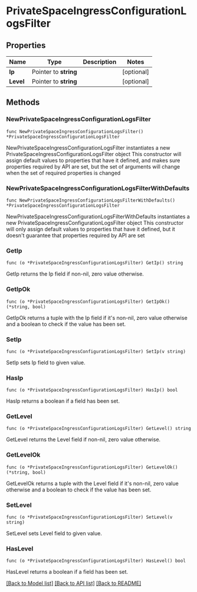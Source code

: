 # PrivateSpaceIngressConfigurationLogsFilter

## Properties

Name | Type | Description | Notes
------------ | ------------- | ------------- | -------------
**Ip** | Pointer to **string** |  | [optional] 
**Level** | Pointer to **string** |  | [optional] 

## Methods

### NewPrivateSpaceIngressConfigurationLogsFilter

`func NewPrivateSpaceIngressConfigurationLogsFilter() *PrivateSpaceIngressConfigurationLogsFilter`

NewPrivateSpaceIngressConfigurationLogsFilter instantiates a new PrivateSpaceIngressConfigurationLogsFilter object
This constructor will assign default values to properties that have it defined,
and makes sure properties required by API are set, but the set of arguments
will change when the set of required properties is changed

### NewPrivateSpaceIngressConfigurationLogsFilterWithDefaults

`func NewPrivateSpaceIngressConfigurationLogsFilterWithDefaults() *PrivateSpaceIngressConfigurationLogsFilter`

NewPrivateSpaceIngressConfigurationLogsFilterWithDefaults instantiates a new PrivateSpaceIngressConfigurationLogsFilter object
This constructor will only assign default values to properties that have it defined,
but it doesn't guarantee that properties required by API are set

### GetIp

`func (o *PrivateSpaceIngressConfigurationLogsFilter) GetIp() string`

GetIp returns the Ip field if non-nil, zero value otherwise.

### GetIpOk

`func (o *PrivateSpaceIngressConfigurationLogsFilter) GetIpOk() (*string, bool)`

GetIpOk returns a tuple with the Ip field if it's non-nil, zero value otherwise
and a boolean to check if the value has been set.

### SetIp

`func (o *PrivateSpaceIngressConfigurationLogsFilter) SetIp(v string)`

SetIp sets Ip field to given value.

### HasIp

`func (o *PrivateSpaceIngressConfigurationLogsFilter) HasIp() bool`

HasIp returns a boolean if a field has been set.

### GetLevel

`func (o *PrivateSpaceIngressConfigurationLogsFilter) GetLevel() string`

GetLevel returns the Level field if non-nil, zero value otherwise.

### GetLevelOk

`func (o *PrivateSpaceIngressConfigurationLogsFilter) GetLevelOk() (*string, bool)`

GetLevelOk returns a tuple with the Level field if it's non-nil, zero value otherwise
and a boolean to check if the value has been set.

### SetLevel

`func (o *PrivateSpaceIngressConfigurationLogsFilter) SetLevel(v string)`

SetLevel sets Level field to given value.

### HasLevel

`func (o *PrivateSpaceIngressConfigurationLogsFilter) HasLevel() bool`

HasLevel returns a boolean if a field has been set.


[[Back to Model list]](../README.md#documentation-for-models) [[Back to API list]](../README.md#documentation-for-api-endpoints) [[Back to README]](../README.md)


